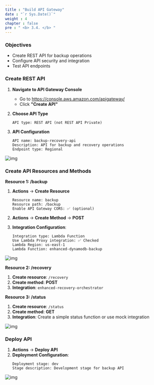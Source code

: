 ```yaml
---
title : "Build API Gateway"
date : "`r Sys.Date()`"
weight : 4
chapter : false
pre : " <b> 3.4. </b> "
---
```


### Objectives
- Create REST API for backup operations
- Configure API security and integration
- Test API endpoints

### Create REST API

1. **Navigate to API Gateway Console**
   - Go to https://console.aws.amazon.com/apigateway/
   - Click **"Create API"**

2. **Choose API Type**
   ```
   API type: REST API (not REST API Private)
   ```

3. **API Configuration**
   ```
   API name: backup-recovery-api
   Description: API for backup and recovery operations
   Endpoint type: Regional
   ```

![img](/images/3.svlessimp/api1.png)

### Create API Resources and Methods

**Resource 1: /backup**
1. **Actions** → **Create Resource**
   ```
   Resource name: backup
   Resource path: /backup
   Enable API Gateway CORS: ✅ (optional)
   ```

2. **Actions** → **Create Method** → **POST**
3. **Integration Configuration**:
   ```
   Integration type: Lambda Function
   Use Lambda Proxy integration: ✅ Checked
   Lambda Region: us-east-1
   Lambda Function: enhanced-dynamodb-backup
   ```

![img](/images/3.svlessimp/api2.png)

**Resource 2: /recovery**
1. **Create resource**: `/recovery`
2. **Create method**: **POST**
3. **Integration**: `enhanced-recovery-orchestrator`

**Resource 3: /status**
1. **Create resource**: `/status`
2. **Create method**: **GET**
3. **Integration**: Create a simple status function or use mock integration

![img](/images/3.svlessimp/api3.png)

### Deploy API

1. **Actions** → **Deploy API**
2. **Deployment Configuration**:
   ```
   Deployment stage: dev
   Stage description: Development stage for backup API
   ```

![img](/images/3.svlessimp/api4.png)